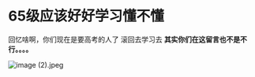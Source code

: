 # 65级应该好好学习懂不懂
回忆啥啊，你们现在是要高考的人了
滚回去学习去
**其实你们在这留言也不是不行。。。。**


![image (2).jpeg](https://bu.dusays.com/2024/10/26/671c3766db24e.jpeg)
